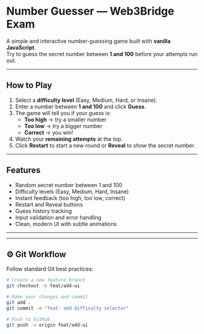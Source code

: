 #  Number Guesser — Web3Bridge Exam

A simple and interactive number-guessing game built with **vanilla JavaScript**.  
Try to guess the secret number between **1 and 100** before your attempts run out.

---

##  How to Play

1. Select a **difficulty level** (Easy, Medium, Hard, or Insane).
2. Enter a number between **1 and 100** and click **Guess**.
3. The game will tell you if your guess is:
   - **Too high** → try a smaller number  
   - **Too low** → try a bigger number  
   - **Correct** → you win!
4. Watch your **remaining attempts** at the top.
5. Click **Restart** to start a new round or **Reveal** to show the secret number.

---

## Features

- Random secret number between 1 and 100  
- Difficulty levels (Easy, Medium, Hard, Insane)  
- Instant feedback (too high, too low, correct)  
- Restart and Reveal buttons  
- Guess history tracking  
- Input validation and error handling  
- Clean, modern UI with subtle animations  

---


---

## ⚙️ Git Workflow

Follow standard Git best practices:

```bash
# Create a new feature branch
git checkout -b feat/add-ui

# Make your changes and commit
git add .
git commit -m "feat: add difficulty selector"

# Push to GitHub
git push -u origin feat/add-ui

